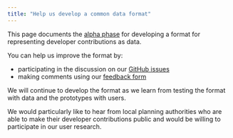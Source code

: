 ```yaml
---
title: "Help us develop a common data format"
---
```


This page documents the [alpha phase](https://www.gov.uk/service-manual/agile-delivery/how-the-alpha-phase-works) for developing a format for representing developer contributions as data.

You can help us improve the format by:

* participating in the discussion on our [GitHub issues](https://github.com/digital-land/digital-land/issues?q=is%3Aissue+is%3Aopen+label%3Adeveloper-contributions)
* making comments using our [feedback form](https://docs.google.com/forms/d/1pvblp8l4ODFmv91yyktArGaiskVnJgFcWDCYBBRgc2A/edit)

We will continue to develop the format as we learn from testing the format with data and the prototypes with users.

We would particularly like to hear from local planning authorities who are able to make their developer contributions public and would be willing to participate in our user research.